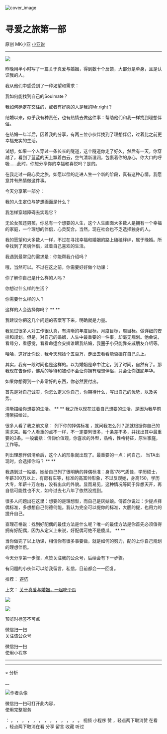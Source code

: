 ![cover_image](https://mmbiz.qlogo.cn/mmbiz_jpg/A8SKDch4cJE76gjwgeHkd1VSLuNNaz3I7kwIlCO1ZiccRuT7UDMX00m7T8zqxn8tHLh2bpfkDfOW7cWwfJMbyHw/0?wx_fmt=jpeg)

#  寻爱之旅第一部

原创  MK小亚  [ 小亚说 ](javascript:void\(0\);)

__ _ _ _ _

![](https://mmbiz.qpic.cn/mmbiz_jpg/A8SKDch4cJE76gjwgeHkd1VSLuNNaz3IIFMiaiaJTawzOkkeSCZzomPYDk8QbjiasaauRvzun5m5JeLqqGAaNyVHw/640?wx_fmt=jpeg)

  

昨晚用半小时写了一篇关于真爱与婚姻，得到数十个反馈，大部分是单身，且是认识我的人。

  

我从他们中感受到了一种渴望和需求：

我如何能找到自己的Soulmate？

我如何确定在交往的，或者有好感的人是我的Mr.right？

  

结婚以来，似乎我有种责任，也有热情去做这件事：帮助他们和我一样找到理想伴侣。

  

在结婚一年半后，因着我的分享，有两三位小伙伴找到了理想伴侣，过着比之前更幸福充实的生活。

  

试想，如果一个人穿过一条长长的隧道，这个隧道你走了好久，然后有一天，你穿越了，看到了蓝蓝的天上飘着白云，空气清新湿润，包裹着你的身心，你大口的呼吸……此时，你想分享你的幸福和喜悦吗？是的。

  

在我走过一段心灵之旅，如愿以偿的走进人生一个新的阶段，真有这种心情。我愿意并有热情做这件事。

  

今天分享第一部分：

我的人生定位与梦想画面是什么？

我怎样穿越障碍去实现它？

  

无论女孩还男孩，你总有一个想要的人生，这个人生画面大多数人是拥有一个幸福的家庭，一个理想的伴侣，心灵契合。当然，现在社会也不乏选择独身的人。

  

我的愿望和大多数人一样，不过在寻找幸福和婚姻的路上磕磕绊绊，属于晚婚。所幸找到了灵魂伴侣，过着自己喜欢的生活。

  

我遇到最常见的需求是：你能帮我介绍吗？

哦，当然可以。不过在这之前，你需要好好做个功课：

你了解你自己是什么样的人吗？

你想过什么样的生活？

你需要什么样的人？

这样的人会选择你吗？  ** **

  

我建议你把这几个问题的答案写下来，明确就是力量。

  

我见过很多人对工作很认真，有清晰的年度目标，月度目标，周目标。做详细的安排和规划。但是，对自己的婚姻，人生中最重要的一件事，却毫无规划。他会说，看缘分，看感觉，看看命运会安排谁跟我结婚，我圈子小只能靠亲戚朋友介绍等。

  

哈哈，这好比你说，我今天想捡个五百万，走出去看看能否砸在自己头上。

  

其实，我有一段时间也是这样的。以为婚姻是命中注定，到了时间，自然有了。那我现在告诉你，佛系的等待和被动不会让你拥有理想伴侣，只会让你蹉跎年华。

  

如果你想得到一个非常好的东西，你必然要付出。

首先是对自己诚实，你怎么定义你自己，你期待什么，写出自己的优势，以及劣势。

  

清晰描绘你想要的生活。  ** ** 我之所以现在过着自己想要的生活，是因为我早前清晰描绘过。

  

很多人看了我之前文章：  列下你的择偶标准
，就问我怎么列？那就根据你自己的需求来。每个人看重的点不一样，不一定要列很多，十条差不多，并找出其中最重要的3条。一般囊括：信仰价值观，你喜欢的外型，品格，性格特征，原生家庭，工作等。

  

列出理想伴侣清单后，这个人的形象就出现了。最重要的一点：问自己，  当TA出现时，会选择你吗？  ** **

  

我遇到过一姑娘，她给自己列了很明确的择偶标准：身高178气质佳，学历硕士，年薪300万以上，有房有车等，标准的高富帅形象，不过反观她，身高150，学历大专，年薪十万左右，没有出众的外貌。显而易见，这种情况等同于异想天开，再自信可能性也不大，如今过去七八年了依然没找到。

  

很多人问题出在这里：想要的是理想型，而自己是灰姑娘。傅首尔说过：少提点择偶标准，多想想自己何德何能。我认为完全可以提你的标准，大胆的提，也用力的提升自己。

  

查理芒格说：找到好配偶的最佳方法是什么呢？唯一的最佳方法是你首先必须值得拥有好配偶，因为从定义上来说，好配偶可绝不是傻瓜。  ** **

  

当你做完了以上功课，相信你有很多事要做，就是如何的努力，配的上你自己规划的理想伴侣。

  

今天分享第一步骤，点赞关注我的公众号，后续会有下一步骤。

  

有问题的小伙伴可以给我留言，私信，目前都会一一回复。

  

推荐： [ 避坑
](http://mp.weixin.qq.com/s?__biz=MzUxNDAwNTk0MQ==&mid=2247483698&idx=1&sn=bb61e7c9692063774329ec79392308f1&chksm=f94dcfe8ce3a46fe6d75a3e1990c30fdf63053e9efce84fa0f56d41f707fbe0af96c6cd0449f&scene=21#wechat_redirect)  

上文： [
](http://mp.weixin.qq.com/s?__biz=MzUxNDAwNTk0MQ==&mid=2247484171&idx=1&sn=1eb5657773f32102438d67562073d66b&chksm=f94dcdd1ce3a44c78f29e31ccb783af8e6e526f1664dba48931799198b02a69f9c3e6e28dbb3&scene=21#wechat_redirect)
[ 关于真爱与婚姻，一起吃个瓜
](http://mp.weixin.qq.com/s?__biz=MzUxNDAwNTk0MQ==&mid=2247484171&idx=1&sn=1eb5657773f32102438d67562073d66b&chksm=f94dcdd1ce3a44c78f29e31ccb783af8e6e526f1664dba48931799198b02a69f9c3e6e28dbb3&scene=21#wechat_redirect)

![](https://mmbiz.qpic.cn/mmbiz_gif/b96CibCt70iaZ7Bia3Wm91cEuWhERXfCYjTia9tf7aMjVBNRETSa2NpGjCV6tyNvgCLos8LBgwEgxcwaIw8zdOsG7A/640?wx_fmt=gif)

![](https://mmbiz.qpic.cn/mmbiz_jpg/A8SKDch4cJEicCnqTxiatgGquhIicZ1wJ1Dth5YOOzoYV7U4N3HmiaO0vVAzjOpBVdtF0gnL632Fc7HqiaDmgveQDEw/640?wx_fmt=jpeg)

  

  

  

预览时标签不可点

微信扫一扫  
关注该公众号



微信扫一扫  
使用小程序

****



****



×  分析

__

![作者头像](http://mmbiz.qpic.cn/mmbiz_png/A8SKDch4cJE0KicTMyrVCx3VLqEgic5sJ1V5QeGZTibG9GLZlSCXSj5ByXNkib5PBrZVMkI41KKxgwE1K9gfypUeRg/0?wx_fmt=png)

微信扫一扫可打开此内容，  
使用完整服务

：  ，  ，  ，  ，  ，  ，  ，  ，  ，  ，  ，  ，  。  视频  小程序  赞  ，轻点两下取消赞  在看  ，轻点两下取消在看
分享  留言  收藏  听过

